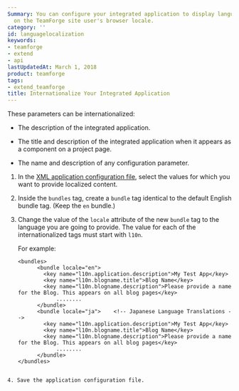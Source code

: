 ```yaml
---
Summary: You can configure your integrated application to display languages based
  on the TeamForge site user's browser locale.
category: ''
id: languagelocalization
keywords:
- teamforge
- extend
- api
lastUpdatedAt: March 1, 2018
product: teamforge
tags:
- extend_teamforge
title: Internationalize Your Integrated Application
---
```



These parameters can be internationalized:

 * The description of the integrated application.

 * The title and description of the integrated application when it appears as a component on a project page.

 * The name and description of any configuration parameter.

 1. In the [XML application configuration file](./externalapplicationsforprojects#describeintegratedapp), select the values for which you want to provide localized content.

 2. Inside the `bundles` tag, create a `bundle` tag identical to the default English bundle tag. (Keep the `en` bundle.)

 3. Change the value of the `locale` attribute of the new `bundle` tag to the language you are going to provide. The value for each of the internationalized tags must start with `l10n`.

    For example:

    ```shell
    <bundles>
          <bundle locale="en">
            <key name="l10n.application.description">My Test App</key>
            <key name="l10n.blogname.title">Blog Name</key>
            <key name="l10n.blogname.description">Please provide a name for the Blog. This appears on all blog pages</key>
                ........
          </bundle>
          <bundle locale="ja">    <!-- Japanese Language Translations -->
            <key name="l10n.application.description">My Test App</key>
            <key name="l10n.blogname.title">Blog Name</key>
            <key name="l10n.blogname.description">Please provide a name for the Blog. This appears on all blog pages</key>
                ........
          </bundle>
    </bundles>
   ````  

 4. Save the application configuration file.


